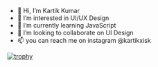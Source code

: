 - 👋 Hi, I’m Kartik Kumar
- 👀 I’m interested in UI/UX Design
- 🌱 I’m currently learning JavaScript
- 💞️ I’m looking to collaborate on UI Design
- 📫 you can reach me on instagram @kartikxisk

[![trophy](https://github-profile-trophy.vercel.app/?username=ryo-ma)](https://github.com/ryo-ma/github-profile-trophy)

<!---
kartikxisk/kartikxisk is a ✨ special ✨ repository because its `README.md` (this file) appears on your GitHub profile.
You can click the Preview link to take a look at your changes.
--->
